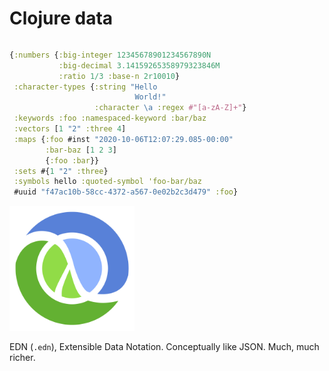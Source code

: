 <div class="slide">

# Clojure data
<div class="gutters-10 row">
<div class="column" style="flex: 4">

``` clojure
{:numbers {:big-integer 12345678901234567890N
           :big-decimal 3.14159265358979323846M
           :ratio 1/3 :base-n 2r10010}
 :character-types {:string "Hello
                            World!"
                   :character \a :regex #"[a-zA-Z]+"}
 :keywords :foo :namespaced-keyword :bar/baz
 :vectors [1 "2" :three 4]
 :maps {:foo #inst "2020-10-06T12:07:29.085-00:00" 
        :bar-baz [1 2 3]
        {:foo :bar}}
 :sets #{1 "2" :three}
 :symbols hello :quoted-symbol 'foo-bar/baz
 #uuid "f47ac10b-58cc-4372-a567-0e02b2c3d479" :foo}
```
</div>

<div class="column">
<img src="images/clj.png" height=200 width=200>
</div>
</div>

EDN (`.edn`), Extensible Data Notation. Conceptually like JSON. Much, much richer.
</div>
